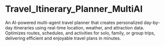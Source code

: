 # Travel_Itinerary_Planner_MultiAI
An AI-powered multi-agent travel planner that creates personalized day-by-day itineraries using real-time location, weather, and attraction data. Optimizes routes, schedules, and activities for solo, family, or group trips, delivering efficient and enjoyable travel plans in minutes.

